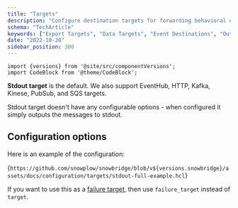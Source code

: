 ```yaml
---
title: "Targets"
description: "Configure destination targets for forwarding behavioral events to streaming platforms and data systems."
schema: "TechArticle"
keywords: ["Export Targets", "Data Targets", "Event Destinations", "Output Configuration", "Target Setup", "Export Configuration"]
date: "2022-10-20"
sidebar_position: 300
---
```


```mdx-code-block
import {versions} from '@site/src/componentVersions';
import CodeBlock from '@theme/CodeBlock';
```

**Stdout target** is the default. We also support EventHub, HTTP, Kafka, Kinese, PubSub, and SQS targets.

Stdout target doesn't have any configurable options - when configured it simply outputs the messages to stdout.

## Configuration options

Here is an example of the configuration:

<CodeBlock language="hcl" reference>{`
https://github.com/snowplow/snowbridge/blob/v${versions.snowbridge}/assets/docs/configuration/targets/stdout-full-example.hcl
`}</CodeBlock>

If you want to use this as a [failure target](/docs/destinations/forwarding-events/snowbridge/concepts/failure-model/index.md#failure-targets), then use `failure_target` instead of `target`.
